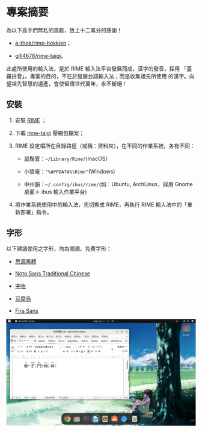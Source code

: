 # 專案摘要

為以下高手們無私的貢獻，致上十二萬分的感謝！

- [a-thok/rime-hokkien](https://github.com/a-thok/rime-hokkien)；

- [glll4678/rime-taigi](https://github.com/glll4678/rime-taigi)。

此處所使用的輸入法，是於 RIME 輸入法平台發展而成，漢字的發音，採用
「臺羅拼音」。專案的目的，不在於發展台語輸入法；而是收集祖先所使用
的漢字。向望祖先智慧的遺產，會使留傳世代萬年，永不斷絕！

## 安裝

1. 安裝 [RIME](http://rime.im) ； 

2. 下載 [rime-taigi](https://github.com/AlanJui/rime-taigi/releases)
   壓縮包檔案；

3. RIME 設定檔所在目錄路徑（或稱：資料夾），在不同的作業系統，各有不同：    

    - 鼠鬚管：`~/Library/Rime/`(macOS)  

    - 小狼毫：`"%APPDATA%\Rime"`(Windows)

    - 中州韻：`~/.config/ibus/rime/`(如：Ubuntu, ArchLinux，採用 Gnome 桌面＋ ibus 輸入作業平台)

4. 將作業系統使用中的輸入法，先切換成 RIME，再執行 RIME
   輸入法中的「重新部署」指令。

## 字形

以下建議使用之字形，均為開源、免費字形：

- [思源黑體](https://github.com/adobe-fonts/source-han-sans)

- [Noto Sans Traditional Chinese](https://fonts.google.com/noto/specimen/Noto+Sans+TC)

- [字咍](https://github.com/ButTaiwan/taigivs/releases)

- [豆腐烏](https://github.com/glll4678/tshiuthau)

- [Fira Sans](https://github.com/mozilla/Fira)

![操作畫面](./docs/static/img/rime-taigi.png)
